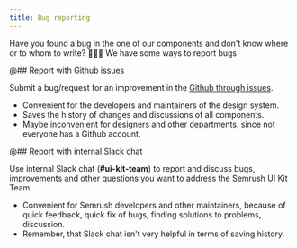 ```yaml
---
title: Bug reporting
---
```


Have you found a bug in the one of our components and don't know where or to whom to write? 🤷🏻‍♀️ We have some ways to report bugs

@## Report with Github issues

Submit a bug/request for an improvement in the [Github through issues](https://docs.github.com/en/github/collaborating-with-issues-and-pull-requests).

- Convenient for the developers and maintainers of the design system.
- Saves the history of changes and discussions of all components.
- Maybe inconvenient for designers and other departments, since not everyone has a Github account.

@## Report with internal Slack chat

Use internal Slack chat (**#ui-kit-team**) to report and discuss bugs, improvements and other questions you want to address the Semrush UI Kit Team.

- Convenient for Semrush developers and other maintainers, because of quick feedback, quick fix of bugs, finding solutions to problems, discussion.
- Remember, that Slack chat isn't very helpful in terms of saving history.
